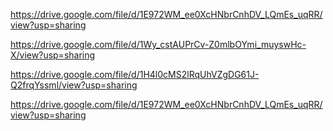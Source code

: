 https://drive.google.com/file/d/1E972WM_ee0XcHNbrCnhDV_LQmEs_uqRR/view?usp=sharing


https://drive.google.com/file/d/1Wy_cstAUPrCv-Z0mlbOYmi_muyswHc-X/view?usp=sharing


https://drive.google.com/file/d/1H4l0cMS2lRqUhVZgDG61J-Q2frqYssml/view?usp=sharing


https://drive.google.com/file/d/1E972WM_ee0XcHNbrCnhDV_LQmEs_uqRR/view?usp=sharing

